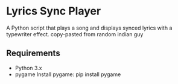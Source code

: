 # Lyrics Sync Player
A Python script that plays a song and displays synced lyrics with a typewriter effect. copy-pasted from random indian guy
## Requirements
- Python 3.x
- pygame
Install pygame:
pip install pygame
